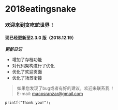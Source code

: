 # 2018eatingsnake

###    欢迎来到贪吃蛇世界！

####   现已经更新至2.3.0 版（2018.12.19）

***更新日记***

* 增加了存档功能
* 对代码架构进行了优化
* 优化了欢迎页面
* 优化了场景衔接

> 如果您发现了bug或者有好的建议，欢迎来联系我 ！  
> E-mail: macosranzar@gmail.com

`printf("Thank you!");`



